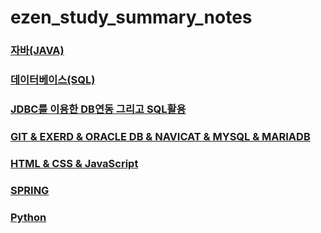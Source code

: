 # ezen_study_summary_notes
  
  ###  [자바(JAVA)][github1]

  ###  [데이터베이스(SQL)][github2]

  ###  [JDBC를 이용한 DB연동 그리고 SQL활용][github3]

  ###  [GIT & EXERD & ORACLE DB & NAVICAT & MYSQL & MARIADB][github4]

  ###  [HTML & CSS & JavaScript][github5]

  ###  [SPRING][github6]
  
  ###  [Python][github7]
 [github1]: https://omniscient-midnight-d8d.notion.site/3987eaf7f47d48a79fc31d17ab10b19b?v=f687a8ac78c64b9d93eb2f786cd96cf8&pvs=4
 [github2]: https://omniscient-midnight-d8d.notion.site/2846a9b0501d4bf49b850df153e6d547?v=cd1fb3f4b2f349579478e36c20725f4b&pvs=4
 [github3]: https://omniscient-midnight-d8d.notion.site/cdf7f262aed34125970c6bc4d5621a3b?v=1b6f62a73b2842e686530092d66d323c&pvs=4
 [github4]: https://omniscient-midnight-d8d.notion.site/c1fab200163649c0b71e9d731c30cfe8?v=321a74dd9d804cc5a5e4d140a44391f7&pvs=4
 [github5]: https://omniscient-midnight-d8d.notion.site/fe940549c59f4638af950ca17524e556?v=f475a68c18564591b7f57c15f18e9a3b&pvs=4
 [github6]: https://omniscient-midnight-d8d.notion.site/6c2d466af05546f4b08068943d288c1f?v=2c1d97aec3e74696824626e870b1b5b9&pvs=4
 [github7]: https://omniscient-midnight-d8d.notion.site/8619a355778f4ff080879f3c73daa756?v=a6dc51198ce74bf8980bd221cbb91373&pvs=4

